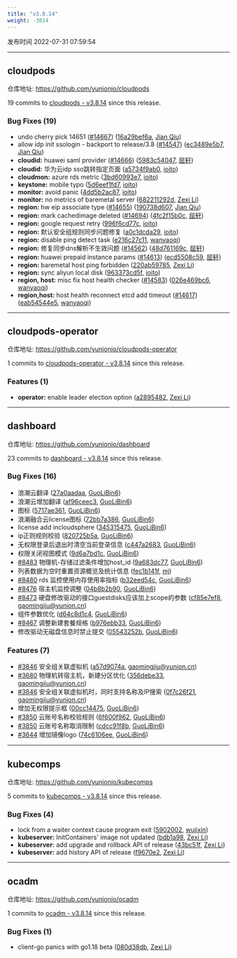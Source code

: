 ```yaml
---
title: "v3.8.14"
weight: -3814
---
```


发布时间 2022-07-31 07:59:54

-----

## cloudpods

仓库地址: https://github.com/yunionio/cloudpods

19 commits to [cloudpods - v3.8.14] since this release.

### Bug Fixes (19)
- undo cherry pick 14651 ([#14667](https://github.com/yunionio/cloudpods/issues/14667)) ([16a29bef6a](https://github.com/yunionio/cloudpods/commit/16a29bef6aa811e3ab95f202c82ee5dfb7dded7b), [Jian Qiu](mailto:swordqiu@gmail.com))
- allow idp init ssologin - backport to release/3.8 ([#14547](https://github.com/yunionio/cloudpods/issues/14547)) ([ec3489e5b7](https://github.com/yunionio/cloudpods/commit/ec3489e5b75996ce3872fae01b4b11a02a4ff422), [Jian Qiu](mailto:swordqiu@gmail.com))
- **cloudid:** huawei saml provider ([#14666](https://github.com/yunionio/cloudpods/issues/14666)) ([5983c54047](https://github.com/yunionio/cloudpods/commit/5983c540475efd9e0f96de871af5021fa0e44f93), [屈轩](mailto:qu_xuan@icloud.com))
- **cloudid:** 华为云idp sso跳转指定页面 ([a5734f9ab0](https://github.com/yunionio/cloudpods/commit/a5734f9ab0dace93c1af1cb774a85b50f2f2e1e2), [ioito](mailto:qu_xuan@icloud.com))
- **cloudmon:** azure rds metric ([3bd60993e7](https://github.com/yunionio/cloudpods/commit/3bd60993e7bc828f092a9252993fabf95ab743e5), [ioito](mailto:qu_xuan@icloud.com))
- **keystone:** mobile typo ([5d6eef1fd7](https://github.com/yunionio/cloudpods/commit/5d6eef1fd7b82d3008a6d25c5976d057130ddf0a), [ioito](mailto:qu_xuan@icloud.com))
- **monitor:** avoid panic ([4dd5b2ac87](https://github.com/yunionio/cloudpods/commit/4dd5b2ac8717e5e98b4b6b8ae1c25bc7dddb8dd6), [ioito](mailto:qu_xuan@icloud.com))
- **monitor:** no metrics of baremetal server ([682211292d](https://github.com/yunionio/cloudpods/commit/682211292d63fa248033867b2abb71f3336555e8), [Zexi Li](mailto:zexi.li@icloud.com))
- **region:** hw eip associate type ([#14655](https://github.com/yunionio/cloudpods/issues/14655)) ([190738d607](https://github.com/yunionio/cloudpods/commit/190738d607c2140b798a4b30e1b739244cb48fd3), [Jian Qiu](mailto:swordqiu@gmail.com))
- **region:** mark cachedimage deleted ([#14694](https://github.com/yunionio/cloudpods/issues/14694)) ([4fc2f15b0c](https://github.com/yunionio/cloudpods/commit/4fc2f15b0c5fdedd6cda224444999458d405c922), [屈轩](mailto:qu_xuan@icloud.com))
- **region:** google request retry ([996f6cd77c](https://github.com/yunionio/cloudpods/commit/996f6cd77cd7b1fb6ca8785a5e680fed8a617f1c), [ioito](mailto:qu_xuan@icloud.com))
- **region:** 默认安全组规则同步问题修复 ([a0c1dcda29](https://github.com/yunionio/cloudpods/commit/a0c1dcda2975ceddedeb644ec0c206bfd77c9c90), [ioito](mailto:qu_xuan@icloud.com))
- **region:** disable ping detect task ([e216c27c11](https://github.com/yunionio/cloudpods/commit/e216c27c11c236cc644867c390d695cec58ee495), [wanyaoqi](mailto:d3lx.yq@gmail.com))
- **region:** 修复同步dns解析不生效问题 ([#14562](https://github.com/yunionio/cloudpods/issues/14562)) ([48d761169c](https://github.com/yunionio/cloudpods/commit/48d761169cac1874f2b3f2d7e9cdaca189be364c), [屈轩](mailto:qu_xuan@icloud.com))
- **region:** huawei prepaid instance params ([#14613](https://github.com/yunionio/cloudpods/issues/14613)) ([ecd5508c59](https://github.com/yunionio/cloudpods/commit/ecd5508c59e168d20b2ce3121e0c8e66d7404126), [屈轩](mailto:qu_xuan@icloud.com))
- **region:** baremetal host ping forbidden ([220ab59785](https://github.com/yunionio/cloudpods/commit/220ab597852b63f468e7a451db17fa87e4f0a229), [Zexi Li](mailto:zexi.li@icloud.com))
- **region:** sync aliyun local disk ([963373cd5f](https://github.com/yunionio/cloudpods/commit/963373cd5f2330ae2edb6754a87b9b4f6d96608c), [ioito](mailto:qu_xuan@icloud.com))
- **region, host:** misc fix host health checker ([#14583](https://github.com/yunionio/cloudpods/issues/14583)) ([026e469bc6](https://github.com/yunionio/cloudpods/commit/026e469bc69f59e950071012a5a76247d0de2a32), [wanyaoqi](mailto:18528551+wanyaoqi@users.noreply.github.com))
- **region,host:** host health reconnect etcd add timeout ([#14617](https://github.com/yunionio/cloudpods/issues/14617)) ([eab54544e5](https://github.com/yunionio/cloudpods/commit/eab54544e51d3592f9596be47dce3406c63b02d4), [wanyaoqi](mailto:18528551+wanyaoqi@users.noreply.github.com))

[cloudpods - v3.8.14]: https://github.com/yunionio/cloudpods/compare/v3.8.13...v3.8.14
-----

## cloudpods-operator

仓库地址: https://github.com/yunionio/cloudpods-operator

1 commits to [cloudpods-operator - v3.8.14] since this release.

### Features (1)
- **operator:** enable leader election option ([a2895482](https://github.com/yunionio/cloudpods-operator/commit/a28954823109fee8b22fb12babe711ec265378f3), [Zexi Li](mailto:zexi.li@icloud.com))

[cloudpods-operator - v3.8.14]: https://github.com/yunionio/cloudpods-operator/compare/v3.8.13...v3.8.14
-----

## dashboard

仓库地址: https://github.com/yunionio/dashboard

23 commits to [dashboard - v3.8.14] since this release.

### Bug Fixes (16)
- 浪潮云翻译 ([27a0aadaa](https://github.com/yunionio/dashboard/commit/27a0aadaa695dc15b673ff88224aa7d70e6de087), [GuoLiBin6](mailto:782518577@qq.com))
- 浪潮云增加翻译 ([af96ceec3](https://github.com/yunionio/dashboard/commit/af96ceec3174d211bb0d202a4f783d5becaba123), [GuoLiBin6](mailto:782518577@qq.com))
- 图标 ([5717ae361](https://github.com/yunionio/dashboard/commit/5717ae361fdb3c92bbcb18243e51b34de166f6da), [GuoLiBin6](mailto:782518577@qq.com))
- 浪潮融合云license图标 ([72bb7a386](https://github.com/yunionio/dashboard/commit/72bb7a386c343fbef90ed92eaaa7e6bda4cbf23f), [GuoLiBin6](mailto:782518577@qq.com))
- license add incloudsphere ([345315475](https://github.com/yunionio/dashboard/commit/345315475821ce2e35cf27c9f5ae172153818859), [GuoLiBin6](mailto:782518577@qq.com))
- ip正则规则校验 ([820725b5a](https://github.com/yunionio/dashboard/commit/820725b5a181e6b0d09fa051dedd176939a7bc03), [GuoLiBin6](mailto:782518577@qq.com))
- 无权限登录后退出时清空当前登录信息 ([c447a2683](https://github.com/yunionio/dashboard/commit/c447a2683ed94a0e80f4c591293fbdb3fcc5d42b), [GuoLiBin6](mailto:782518577@qq.com))
- 权限关闭视图模式 ([9d6a7bd1c](https://github.com/yunionio/dashboard/commit/9d6a7bd1cb088d8d50516cb3857afb896d991313), [GuoLiBin6](mailto:782518577@qq.com))
- [#8483](https://github.com/yunionio/dashboard/issues/8483) 物理机-存储过滤条件增加host_id ([9a683dc77](https://github.com/yunionio/dashboard/commit/9a683dc77a2da5fd9d555e57190b9a4d066f69b7), [GuoLiBin6](mailto:782518577@qq.com))
- 列表数据为空时重置资源概览及统计信息 ([fec1b141f](https://github.com/yunionio/dashboard/commit/fec1b141f953348d4580c379f9fd2d683f666fc7), [mj](mailto:gaomingjiu@yunion.cn))
- [#8480](https://github.com/yunionio/dashboard/issues/8480) rds 监控使用内存使用率指标 ([b32eed54c](https://github.com/yunionio/dashboard/commit/b32eed54c03b2bfa0066554ef2fecdb000835f2e), [GuoLiBin6](mailto:782518577@qq.com))
- [#8476](https://github.com/yunionio/dashboard/issues/8476) 宿主机监控调整 ([04b8b2b90](https://github.com/yunionio/dashboard/commit/04b8b2b90d7fd62df65f3ad0743736660020fb38), [GuoLiBin6](mailto:782518577@qq.com))
- [#8473](https://github.com/yunionio/dashboard/issues/8473) 硬盘修改驱动的接口guestdisks应该加上scope的参数 ([cf85e7ef8](https://github.com/yunionio/dashboard/commit/cf85e7ef85a22b216bbfea407b418bf6e66bf1f2), [gaomingjiu@yunion.cn](mailto:gaomingjiu@yunion.cn))
- 组件参数优化 ([d64c8d1c4](https://github.com/yunionio/dashboard/commit/d64c8d1c4f7fb5018e16950361f000e3efcc5572), [GuoLiBin6](mailto:glbin533@163.com))
- [#8467](https://github.com/yunionio/dashboard/issues/8467) 调整新建套餐规格 ([b976ebb33](https://github.com/yunionio/dashboard/commit/b976ebb336cd9bd38ae7c4f3bd0154bfcfb64f7f), [GuoLiBin6](mailto:782518577@qq.com))
- 修改驱动无磁盘信息时禁止提交 ([05543252b](https://github.com/yunionio/dashboard/commit/05543252b81a7ce04056afba0f0f5afb0e4fc852), [GuoLiBin6](mailto:782518577@qq.com))

### Features (7)
- [#3846](https://github.com/yunionio/dashboard/issues/3846) 安全组关联虚拟机 ([a57d9074a](https://github.com/yunionio/dashboard/commit/a57d9074abb5ea3b04f6328f605c6cb9f3cfbf8c), [gaomingjiu@yunion.cn](mailto:gaomingjiu@yunion.cn))
- [#3680](https://github.com/yunionio/dashboard/issues/3680) 物理机转宿主机，新建分区优化 ([356debe33](https://github.com/yunionio/dashboard/commit/356debe3374a3747bb493321dd74d4db7a846f51), [gaomingjiu@yunion.cn](mailto:gaomingjiu@yunion.cn))
- [#3846](https://github.com/yunionio/dashboard/issues/3846) 安全组关联虚拟机时，同时支持名称及IP搜索 ([0f7c26f21](https://github.com/yunionio/dashboard/commit/0f7c26f21741a87d46f353b6fd6b2085e959f659), [gaomingjiu@yunion.cn](mailto:gaomingjiu@yunion.cn))
- 增加无权限提示框 ([00cc14475](https://github.com/yunionio/dashboard/commit/00cc14475d2d00111e141ce82cb4952b9a2b4670), [GuoLiBin6](mailto:kongxin@kongxin.local))
- [#3850](https://github.com/yunionio/dashboard/issues/3850) 云账号名称校验规则 ([6f600f962](https://github.com/yunionio/dashboard/commit/6f600f9629c318b3014a46b2c373d81333187841), [GuoLiBin6](mailto:782518577@qq.com))
- [#3850](https://github.com/yunionio/dashboard/issues/3850) 云账号名称取消限制 ([cdcc91f8b](https://github.com/yunionio/dashboard/commit/cdcc91f8b12390a93fe3a3f16c5e47db287a1c55), [GuoLiBin6](mailto:782518577@qq.com))
- [#3644](https://github.com/yunionio/dashboard/issues/3644) 增加镜像logo ([74c6106ee](https://github.com/yunionio/dashboard/commit/74c6106eee2d43d5fdfd7584b30ddd4d918f3f82), [GuoLiBin6](mailto:782518577@qq.com))

[dashboard - v3.8.14]: https://github.com/yunionio/dashboard/compare/v3.8.13...v3.8.14
-----

## kubecomps

仓库地址: https://github.com/yunionio/kubecomps

5 commits to [kubecomps - v3.8.14] since this release.

### Bug Fixes (4)
- lock from a waiter context cause program exit ([5902002](https://github.com/yunionio/kubecomps/commit/590200254954bc433197d1d699188d082362cf4c), [wujixin](mailto:599230270@qq.com))
- **kubeserver:** InitContainers' image not updated ([bdb1a98](https://github.com/yunionio/kubecomps/commit/bdb1a98c974dd424767bbaa85e220970aa9249b2), [Zexi Li](mailto:zexi.li@icloud.com))
- **kubeserver:** add upgrade and rollback API of release ([43bc51f](https://github.com/yunionio/kubecomps/commit/43bc51f41617363f5643b220fe674d1894b77726), [Zexi Li](mailto:zexi.li@icloud.com))
- **kubeserver:** add history API of release ([f9670e2](https://github.com/yunionio/kubecomps/commit/f9670e2a407f09f4e12de2b91853ba65c13c92f1), [Zexi Li](mailto:zexi.li@icloud.com))

[kubecomps - v3.8.14]: https://github.com/yunionio/kubecomps/compare/v3.8.13...v3.8.14
-----

## ocadm

仓库地址: https://github.com/yunionio/ocadm

1 commits to [ocadm - v3.8.14] since this release.

### Bug Fixes (1)
- client-go panics with go1.18 beta ([080d38db](https://github.com/yunionio/ocadm/commit/080d38dbf8f6736eef4f8b78ef7b56cd47fe322f), [Zexi Li](mailto:zexi.li@icloud.com))

[ocadm - v3.8.14]: https://github.com/yunionio/ocadm/compare/v3.8.13...v3.8.14
